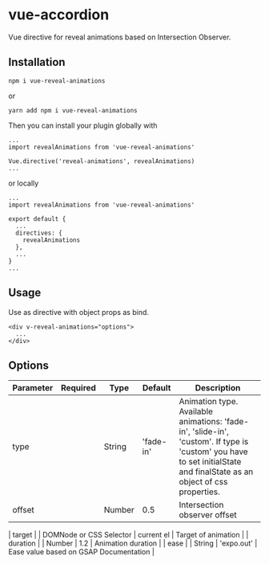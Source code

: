 # vue-accordion
Vue directive for reveal animations based on Intersection Observer.
## Installation
```
npm i vue-reveal-animations
```
or
```
yarn add npm i vue-reveal-animations
```

Then you can install your plugin globally with
```
...
import revealAnimations from 'vue-reveal-animations'

Vue.directive('reveal-animations', revealAnimations)
...
```
or locally
```
...
import revealAnimations from 'vue-reveal-animations'

export default {
  ...
  directives: {
    revealAnimations
  },
  ...
}
...
```
## Usage
Use as directive with object props as bind.
```
<div v-reveal-animations="options">
  ...
</div>
```

## Options
| Parameter    | Required | Type            | Default                                        | Description                                                                                                                                                                                                                                                                                                                                                                                                                                                                                                                                                                                                              |
|--------------|----------|-----------------|------------------------------------------------|--------------------------------------------------------------------------------------------------------------------------------------------------------------------------------------------------------------------------------------------------------------------------------------------------------------------------------------------------------------------------------------------------------------------------------------------------------------------------------------------------------------------------------------------------------------------------------------------------------------------------|
| type          |      | String          |    'fade-in'                                            | Animation type. Available animations: 'fade-in', 'slide-in', 'custom'. If type is 'custom' you have to set initialState and finalState as an object of css properties.                                                                                                                                                                                                                                                                                                                                                                                                                                                                                                                                                                                                |
| offset          |          | Number          |           0.5                                    | Intersection observer offset                                                                                                                                                                                                                                                                                                                                                                                                                                                                                                                                                                               |

| target          |          | DOMNode or CSS Selector          |           current el                                    | Target of animation                                                                                                                                                                                                                                                                                                                                                                                                                                                                                                                                                                          |
| duration          |          | Number          |           1.2                                    | Animation duration                                                                                                                                                                                                                                                                                                                                                                                                                                                                                                                                                                               |
| ease          |          | String          |           'expo.out'                                    | Ease value based on GSAP Documentation                                                                                                                                                                                                                                                                                                                                                                                                                                                                                                                                                                               |




